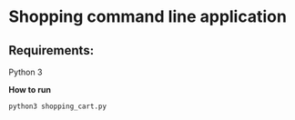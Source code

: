 # Shopping command line application

## Requirements:

Python 3

**How to run**

```shell
python3 shopping_cart.py
```

